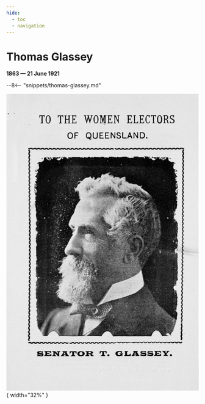 ```yaml
---
hide:
  - toc
  - navigation
---
```


# Thomas Glassey

**1863 — 21 June 1921**

--8<-- "snippets/thomas-glassey.md"

![Thomas Glassey](../assets/thomas-glassey.jpg){ width="32%" }
